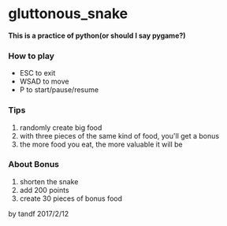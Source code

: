 # gluttonous_snake

**This is a practice of python(or should I say pygame?)**

### How to play
* ESC to exit
* WSAD to move
* P to start/pause/resume

### Tips
1. randomly create big food
2. with three pieces of the same kind of food, you'll get a bonus
3. the more food you eat, the more valuable it will be

### About Bonus
1. shorten the snake
2. add 200 points
3. create 30 pieces of bonus food

by tandf
2017/2/12
